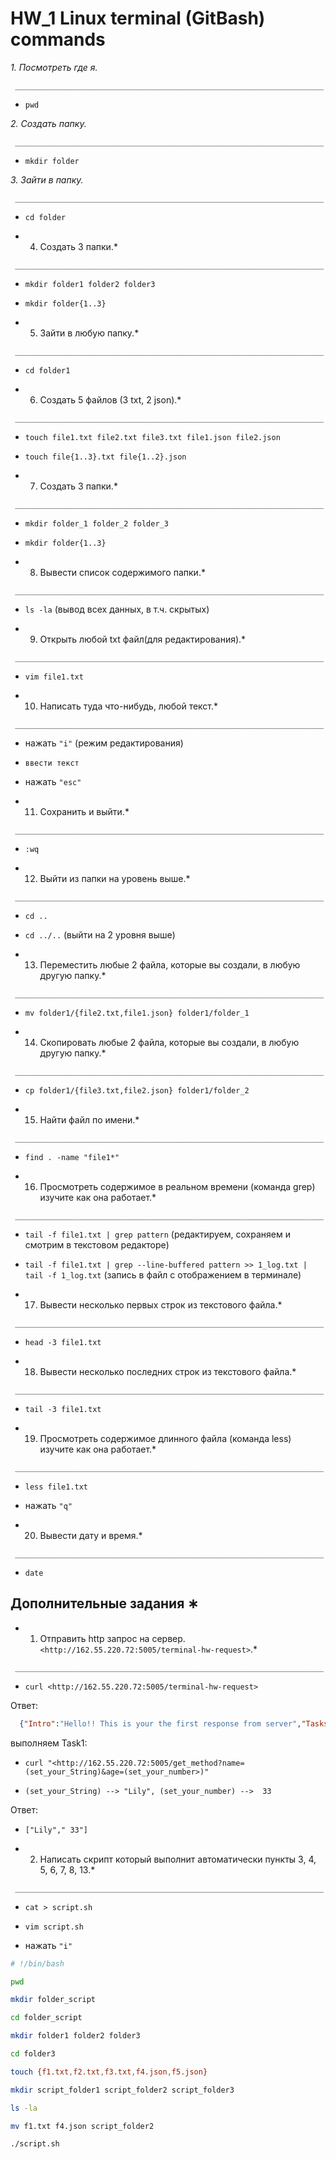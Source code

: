 # HW_1 Linux terminal (GitBash) commands

*1. Посмотреть где я.*  

` _____________________________________________________________________` 
   + `pwd`
   
*2. Создать папку.*

` _____________________________________________________________________` 
   + `mkdir folder`
 
*3. Зайти в папку.*

` _____________________________________________________________________` 
   + `cd folder`
   
* 4. Создать 3 папки.*

` _____________________________________________________________________` 
   + `mkdir folder1 folder2 folder3`

   + `mkdir folder{1..3}`
  
* 5. Зайти в любую папку.*

` _____________________________________________________________________` 
   + `cd folder1`
  
* 6. Создать 5 файлов (3 txt, 2 json).*

` _____________________________________________________________________` 
   + `touch file1.txt file2.txt file3.txt file1.json file2.json`
  
   + `touch file{1..3}.txt file{1..2}.json`
  
* 7. Создать 3 папки.*

` _____________________________________________________________________` 
   + `mkdir folder_1 folder_2 folder_3`

   + `mkdir folder{1..3}`
  
* 8. Вывести список содержимого папки.*

` _____________________________________________________________________` 
   + `ls -la` (вывод всех данных, в т.ч. скрытых)

* 9. Открыть любой txt файл(для редактирования).*

` _____________________________________________________________________` 
   + `vim file1.txt`

* 10. Написать туда что-нибудь, любой текст.*

` _____________________________________________________________________` 
   + нажать `"i"` (режим редактирования)

   + `ввести текст`

   + нажать `"esc"`
  
* 11. Сохранить и выйти.*

` _____________________________________________________________________` 
   + `:wq`
  
* 12. Выйти из папки на уровень выше.*

` _____________________________________________________________________` 
   + `cd ..`

   + `cd ../..` (выйти на 2 уровня выше)
  
* 13. Переместить любые 2 файла, которые вы создали, в любую другую папку.*

` _____________________________________________________________________` 
   + `mv folder1/{file2.txt,file1.json} folder1/folder_1`
    
* 14. Скопировать любые 2 файла, которые вы создали, в любую другую папку.*

` _____________________________________________________________________` 
   + `cp folder1/{file3.txt,file2.json} folder1/folder_2`
  
* 15. Найти файл по имени.*

` _____________________________________________________________________` 
   + `find . -name "file1*"`
  
* 16. Просмотреть содержимое в реальном времени (команда grep) изучите как она работает.*

` _____________________________________________________________________` 
   + `tail -f file1.txt | grep pattern` (редактируем, сохраняем и смотрим в текстовом редакторе)

   + `tail -f file1.txt | grep --line-buffered pattern >> 1_log.txt | tail -f 1_log.txt` (запись в файл с отображением в терминале)

* 17. Вывести несколько первых строк из текстового файла.*

` _____________________________________________________________________` 
   + `head -3 file1.txt`

* 18. Вывести несколько последних строк из текстового файла.*

` _____________________________________________________________________` 
   + `tail -3 file1.txt`
  
* 19. Просмотреть содержимое длинного файла (команда less) изучите как она работает.*

` _____________________________________________________________________` 
   + `less file1.txt`

   + нажать `"q"`

* 20. Вывести дату и время.*

` _____________________________________________________________________` 
   + `date`

##  Дополнительные задания ∗ 

* 1. Отправить http запрос на сервер. `<http://162.55.220.72:5005/terminal-hw-request>`.*

` _____________________________________________________________________` 
   + `curl <http://162.55.220.72:5005/terminal-hw-request>`

Ответ:

```json
  {"Intro":"Hello!! This is your the first response from server","Tasks":{"Task_1":"Send the next URL in terminal: `<http://162.55.220.72:5005/get_method?name=(set_your_String)&age=(set_your_number>)","result":["Your_String","Your_number"]`}} 
```

выполняем Task1:

   + `curl "<http://162.55.220.72:5005/get_method?name=(set_your_String)&age=(set_your_number>)"`

   + `(set_your_String) --> "Lily", (set_your_number) -->  33`
  
Ответ:

   + `["Lily"," 33"]`

* 2. Написать скрипт который выполнит автоматически пункты 3, 4, 5, 6, 7, 8, 13.*

` _____________________________________________________________________` 
   + `cat > script.sh`

   + `vim script.sh`
  
   + нажать `"i"`

```bash
# !/bin/bash

pwd

mkdir folder_script

cd folder_script

mkdir folder1 folder2 folder3

cd folder3

touch {f1.txt,f2.txt,f3.txt,f4.json,f5.json}

mkdir script_folder1 script_folder2 script_folder3

ls -la

mv f1.txt f4.json script_folder2

./script.sh
```

